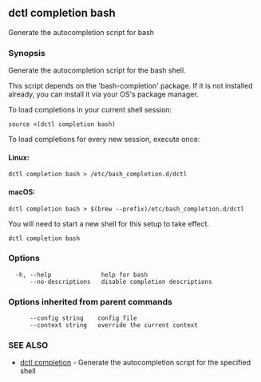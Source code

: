 ## dctl completion bash

Generate the autocompletion script for bash

### Synopsis

Generate the autocompletion script for the bash shell.

This script depends on the 'bash-completion' package.
If it is not installed already, you can install it via your OS's package manager.

To load completions in your current shell session:

	source <(dctl completion bash)

To load completions for every new session, execute once:

#### Linux:

	dctl completion bash > /etc/bash_completion.d/dctl

#### macOS:

	dctl completion bash > $(brew --prefix)/etc/bash_completion.d/dctl

You will need to start a new shell for this setup to take effect.


```
dctl completion bash
```

### Options

```
  -h, --help              help for bash
      --no-descriptions   disable completion descriptions
```

### Options inherited from parent commands

```
      --config string    config file
      --context string   override the current context
```

### SEE ALSO

* [dctl completion](dctl_completion.md)	 - Generate the autocompletion script for the specified shell


